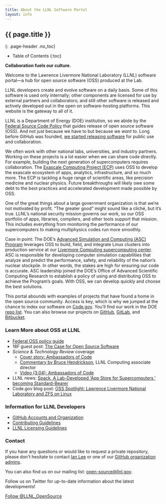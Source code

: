 ```yaml
---
title: About the LLNL Software Portal
layout: info
---
```


## {{ page.title }}
{: .page-header .no_toc}

* Table of Contents
{:toc}

**Collaboration fuels our culture.**

Welcome to the Lawrence Livermore National Laboratory (LLNL) software portal&mdash;a hub for open source software (OSS) produced at the Lab.

LLNL developers create and evolve software on a daily basis. Some of this software is used only internally; other components are licensed for use by external partners and collaborators; and still other software is released and actively developed out in the open on software-hosting platforms. This website is the gateway to all of it.

LLNL is a Department of Energy (DOE) institution, so we abide by the [Federal Source Code Policy](https://sourcecode.cio.gov) that guides release of open source software (OSS). And not just because we have to but because we *want* to. Long before GitHub was founded, [we started releasing software](https://software.llnl.gov/explore/) for public use and collaboration.

We often work with other national labs, universities, and industry partners. Working on these projects is a lot easier when we can share code directly. For example, building the next generation of supercomputers requires collaboration. The [Exascale Computing Project (ECP)](https://www.exascaleproject.org) uses OSS to develop the exascale ecosystem of apps, analytics, infrastructure, and so much more. The ECP is tackling a huge range of scientific areas, like precision medicine and nuclear physics. Future breakthroughs will likely owe some debt to the best practices and accelerated development made possible by OSS.

One of the great things about a large government organization is that we’re not motivated by profit. “The greater good” might sound like a cliché, but it’s true. LLNL’s national security mission governs our work, so our OSS portfolio of apps, libraries, compilers, and other tools support that mission. This includes everything from monitoring the performance of our supercomputers to making multiphysics codes run more smoothly.

Case in point: The DOE’s [Advanced Simulation and Computing (ASC) Program](https://www.energy.gov/nnsa/missions/maintaining-stockpile) leverages OSS to build, field, and integrate Linux clusters into production service at our [Livermore Computing supercomputing center](https://hpc.llnl.gov/). ASC is responsible for developing computer simulation capabilities that analyze and predict the performance, safety, and reliability of the nation’s nuclear stockpile. In other words, the stakes are high for ensuring our code is accurate. ASC leadership joined the DOE’s Office of Advanced Scientific Computing Research to establish a policy of using and distributing OSS to achieve the Program’s goals. With OSS, we can develop quickly and choose the best solutions.

This portal abounds with examples of projects that have found a home in the open source community. Access is key, which is why we jumped at the chance to index our software on [Code.gov](https://code.gov). You’ll find our work in the DOE [repo list](https://code.gov/#!/browse-projects?agencies=DOE). You can also browse our projects on [GitHub](https://github.com/LLNL), [GitLab](https://gitlab.com/llnl), and [Bitbucket](https://bitbucket.org/llnl).

### Learn More about OSS at LLNL

- [Federal OSS policy guide](https://sourcecode.cio.gov/)
- 18F guest post: [The Case for Open Source Software](https://18f.gsa.gov/2018/07/12/the-case-for-open-source-software/)
- *Science & Technology Review* coverage
	- [Cover story: Ambassadors of Code](https://str.llnl.gov/2018-01/lee)
	- [Commentary by Bruce Hendrickson](https://str.llnl.gov/2018-01/comjan18), LLNL Computing associate director
	- [Video (3:04): Ambassadors of Code](https://youtu.be/nTxMn1NWHQU)
- LLNL news: [Spack, A Lab-Developed 'App Store for Supercomputers,' becoming Standard-Bearer](https://www.llnl.gov/news/spack-lab-developed-app-store-supercomputers-becoming-standard-bearer)
- Code.gov blog post: [OSS Spotlight: Lawrence Livermore National Laboratory and ZFS on Linux](https://medium.com/codedotgov/oss-spotlight-lawrence-livermore-national-laboratory-and-zfs-on-linux-6596fca6e5f6)

### Information for LLNL Developers

- [GitHub Accounts and Organization](using-github)
- [Contributing Guidelines](contributing)
- [LLNL Licensing Guidelines](licenses)

### Contact

If you have any questions or would like to request a private repository, please don't hesitate to contact [Ian Lee](mailto:ian@llnl.gov) or one of our [GitHub organization admins](mailto:github-admin@llnl.gov).

You can also find us on our mailing list: <open-source@llnl.gov>.

Follow us on Twitter for up-to-date information about the latest developments!

<div class="text-center">
  <a href="https://twitter.com/LLNL_OpenSource" class="twitter-follow-button" data-show-count="true">Follow @LLNL_OpenSource</a>
</div>
